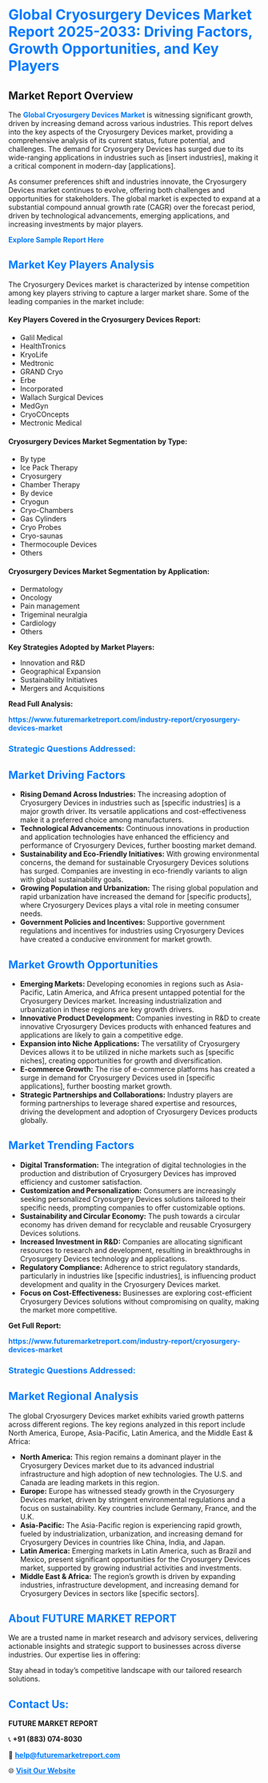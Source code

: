 <h1 style="color: #007BFF;">Global Cryosurgery Devices Market Report 2025-2033: Driving Factors, Growth Opportunities, and Key Players</h1>

<section id="overview">
<h2>Market Report Overview</h2>
<p>The <a href="https://www.futuremarketreport.com/industry-report/cryosurgery-devices-market" style="color: #007BFF; text-decoration: none;"><strong>Global Cryosurgery Devices Market</strong></a> is witnessing significant growth, driven by increasing demand across various industries. This report delves into the key aspects of the Cryosurgery Devices market, providing a comprehensive analysis of its current status, future potential, and challenges. The demand for Cryosurgery Devices has surged due to its wide-ranging applications in industries such as [insert industries], making it a critical component in modern-day [applications].</p>
<p>As consumer preferences shift and industries innovate, the Cryosurgery Devices market continues to evolve, offering both challenges and opportunities for stakeholders. The global market is expected to expand at a substantial compound annual growth rate (CAGR) over the forecast period, driven by technological advancements, emerging applications, and increasing investments by major players.</p>
</section>

<section id="overview">
<p><a href="https://www.futuremarketreport.com/request-sample/reportId=107791" style="color: #007BFF; text-decoration: none;"><strong>Explore Sample Report Here</strong></a></p>
</section>

<section id="key-players">
<h2 style="color: #007BFF;">Market Key Players Analysis</h2>
<p>The Cryosurgery Devices market is characterized by intense competition among key players striving to capture a larger market share. Some of the leading companies in the market include:</p>
<h4>Key Players Covered in the Cryosurgery Devices Report:</h4>
<ul><li>Galil Medical</li><li>HealthTronics</li><li>KryoLife</li><li>Medtronic</li><li>GRAND Cryo</li><li>Erbe</li><li>Incorporated</li><li>Wallach Surgical Devices</li><li>MedGyn</li><li>CryoCOncepts</li><li>Mectronic Medical</li></ul>
<h4>Cryosurgery Devices Market Segmentation by Type:</h4>
<ul><li>By type</li><li>Ice Pack Therapy</li><li>Cryosurgery</li><li>Chamber Therapy</li><li>By device</li><li>Cryogun</li><li>Cryo-Chambers</li><li>Gas Cylinders</li><li>Cryo Probes</li><li>Cryo-saunas</li><li>Thermocouple Devices</li><li>Others</li></ul>

<h4>Cryosurgery Devices Market Segmentation by Application:</h4>
<ul><li>Dermatology</li><li>Oncology</li><li>Pain management</li><li>Trigeminal neuralgia</li><li>Cardiology</li><li>Others</li></ul>
<p><strong>Key Strategies Adopted by Market Players:</strong></p>
<ul>
<li>Innovation and R&D</li>
<li>Geographical Expansion</li>
<li>Sustainability Initiatives</li>
<li>Mergers and Acquisitions</li>
</ul>
</section>

<section>
<p><strong>Read Full Analysis: </strong></p><a href="https://www.futuremarketreport.com/industry-report/cryosurgery-devices-market" style="color: #007BFF; text-decoration: none;"><strong>https://www.futuremarketreport.com/industry-report/cryosurgery-devices-market</strong></a>
<h3 style="color: #007BFF;">Strategic Questions Addressed:</h3>
</section>

<section id="driving-factors">
<h2 style="color: #007BFF;">Market Driving Factors</h2>
<ul>
<li><strong>Rising Demand Across Industries:</strong> The increasing adoption of Cryosurgery Devices in industries such as [specific industries] is a major growth driver. Its versatile applications and cost-effectiveness make it a preferred choice among manufacturers.</li>
<li><strong>Technological Advancements:</strong> Continuous innovations in production and application technologies have enhanced the efficiency and performance of Cryosurgery Devices, further boosting market demand.</li>
<li><strong>Sustainability and Eco-Friendly Initiatives:</strong> With growing environmental concerns, the demand for sustainable Cryosurgery Devices solutions has surged. Companies are investing in eco-friendly variants to align with global sustainability goals.</li>
<li><strong>Growing Population and Urbanization:</strong> The rising global population and rapid urbanization have increased the demand for [specific products], where Cryosurgery Devices plays a vital role in meeting consumer needs.</li>
<li><strong>Government Policies and Incentives:</strong> Supportive government regulations and incentives for industries using Cryosurgery Devices have created a conducive environment for market growth.</li>
</ul>
</section>

<section id="growth-opportunities">
<h2 style="color: #007BFF;">Market Growth Opportunities</h2>
<ul>
<li><strong>Emerging Markets:</strong> Developing economies in regions such as Asia-Pacific, Latin America, and Africa present untapped potential for the Cryosurgery Devices market. Increasing industrialization and urbanization in these regions are key growth drivers.</li>
<li><strong>Innovative Product Development:</strong> Companies investing in R&D to create innovative Cryosurgery Devices products with enhanced features and applications are likely to gain a competitive edge.</li>
<li><strong>Expansion into Niche Applications:</strong> The versatility of Cryosurgery Devices allows it to be utilized in niche markets such as [specific niches], creating opportunities for growth and diversification.</li>
<li><strong>E-commerce Growth:</strong> The rise of e-commerce platforms has created a surge in demand for Cryosurgery Devices used in [specific applications], further boosting market growth.</li>
<li><strong>Strategic Partnerships and Collaborations:</strong> Industry players are forming partnerships to leverage shared expertise and resources, driving the development and adoption of Cryosurgery Devices products globally.</li>
</ul>
</section>

<section id="trending-factors">
<h2 style="color: #007BFF;">Market Trending Factors</h2>
<ul>
<li><strong>Digital Transformation:</strong> The integration of digital technologies in the production and distribution of Cryosurgery Devices has improved efficiency and customer satisfaction.</li>
<li><strong>Customization and Personalization:</strong> Consumers are increasingly seeking personalized Cryosurgery Devices solutions tailored to their specific needs, prompting companies to offer customizable options.</li>
<li><strong>Sustainability and Circular Economy:</strong> The push towards a circular economy has driven demand for recyclable and reusable Cryosurgery Devices solutions.</li>
<li><strong>Increased Investment in R&D:</strong> Companies are allocating significant resources to research and development, resulting in breakthroughs in Cryosurgery Devices technology and applications.</li>
<li><strong>Regulatory Compliance:</strong> Adherence to strict regulatory standards, particularly in industries like [specific industries], is influencing product development and quality in the Cryosurgery Devices market.</li>
<li><strong>Focus on Cost-Effectiveness:</strong> Businesses are exploring cost-efficient Cryosurgery Devices solutions without compromising on quality, making the market more competitive.</li>
</ul>
</section>

<section>
<p><strong>Get Full Report: </strong></p><a href="https://www.futuremarketreport.com/industry-report/cryosurgery-devices-market" style="color: #007BFF; text-decoration: none;"><strong>https://www.futuremarketreport.com/industry-report/cryosurgery-devices-market</strong></a>
<h3 style="color: #007BFF;">Strategic Questions Addressed:</h3>
</section>


<section id="regional-analysis">
<h2 style="color: #007BFF;">Market Regional Analysis</h2>
<p>The global Cryosurgery Devices market exhibits varied growth patterns across different regions. The key regions analyzed in this report include North America, Europe, Asia-Pacific, Latin America, and the Middle East & Africa:</p>
<ul>
<li><strong>North America:</strong> This region remains a dominant player in the Cryosurgery Devices market due to its advanced industrial infrastructure and high adoption of new technologies. The U.S. and Canada are leading markets in this region.</li>
<li><strong>Europe:</strong> Europe has witnessed steady growth in the Cryosurgery Devices market, driven by stringent environmental regulations and a focus on sustainability. Key countries include Germany, France, and the U.K.</li>
<li><strong>Asia-Pacific:</strong> The Asia-Pacific region is experiencing rapid growth, fueled by industrialization, urbanization, and increasing demand for Cryosurgery Devices in countries like China, India, and Japan.</li>
<li><strong>Latin America:</strong> Emerging markets in Latin America, such as Brazil and Mexico, present significant opportunities for the Cryosurgery Devices market, supported by growing industrial activities and investments.</li>
<li><strong>Middle East & Africa:</strong> The region’s growth is driven by expanding industries, infrastructure development, and increasing demand for Cryosurgery Devices in sectors like [specific sectors].</li>
</ul>
</section>

<footer>
<h2 style="color: #007BFF;">About FUTURE MARKET REPORT</h2>
<p>We are a trusted name in market research and advisory services, delivering actionable insights and strategic support to businesses across diverse industries. Our expertise lies in offering:</p>

<p>Stay ahead in today’s competitive landscape with our tailored research solutions.</p>

<h2 style="color: #007BFF;">Contact Us:</h2>
<p><strong>FUTURE MARKET REPORT</strong></p>
<p>📞 <strong>+91 (883) 074-8030</strong></p>
<p>📧 <strong><a href="mailto:help@futuremarketreport.com" style="color: #007BFF;">help@futuremarketreport.com</a></strong></p>
<p>🌐 <strong><a href="https://www.futuremarketreport.com/" style="color: #007BFF;">Visit Our Website</a></strong></p>
</footer>